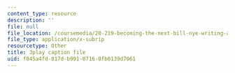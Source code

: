 ```yaml
---
content_type: resource
description: ''
file: null
file_location: /coursemedia/20-219-becoming-the-next-bill-nye-writing-and-hosting-the-educational-show-january-iap-2015/f045a4fd817db99107168fb0139d7061_AjK2zF9yN0k.srt
file_type: application/x-subrip
resourcetype: Other
title: 3play caption file
uid: f045a4fd-817d-b991-0716-8fb0139d7061
---
```

